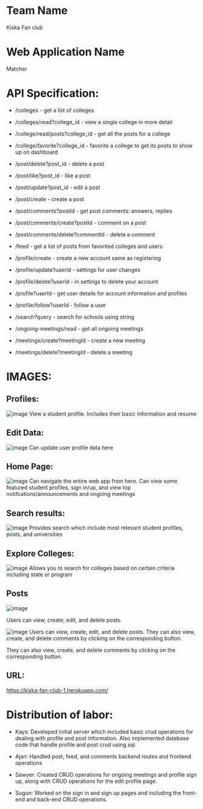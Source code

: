 # Team Name
Kiska Fan club

# Web Application Name
Matcher

# API Specification: 
* /colleges - get a list of colleges 
* /colleges/read?college_id - view a single college in more detail 
* /college/read/posts?college_id - get all the posts for a college 
* /college/favorite?college_id - favorite a college to get its posts to show up on dashboard 

* /post/delete?post_id - delete a post 
* /post/like?post_id - like a post 
* /post/update?post_id - edit a post 
* /post/create - create a post 

* /post/comments?postId - get post comments: answers, replies 
* /post/comments/create?postId - comment on a post 
* /post/comments/delete?commentId - delete a comment  

* /feed - get a list of posts from favorited colleges and users

* /profile/create - create a new account same as registering
* /profile/update?userId - settings for user changes
* /profile/delete?userId - in settings to delete your account
* /profile?userId - get user details for account information and profiles
* /profile/follow?userId - follow a user

* /search?query - search for schools using string

* /ongoing-meetings/read - get all ongoing meetings
* /meetings/create?meetingId - create a new meeting
* /meetings/delete?meetingId - delete a meeting

# IMAGES:
## Profiles:
![image](https://github.com/TheSociologist/cs326-final-kiskafanclub/blob/main/docs/Screen%20Shot%202022-04-20%20at%202.27.17%20PM.png)
View a student profile. Includes their basic information and resume

## Edit Data:
![image](https://github.com/TheSociologist/cs326-final-kiskafanclub/blob/main/docs/Screen%20Shot%202022-04-20%20at%202.31.06%20PM.png)
Can update user profile data here

## Home Page:
![image](https://github.com/TheSociologist/cs326-final-kiskafanclub/blob/main/docs/Screen%20Shot%202022-04-20%20at%202.31.59%20PM.png)
Can navigate the entire web app from here. Can view some featured student profiles, sign in/up, and view top notifcations/announcements and ongoing meetings

## Search results:
![image](https://github.com/TheSociologist/cs326-final-kiskafanclub/blob/main/docs/Screen%20Shot%202022-04-20%20at%202.34.36%20PM.png)
Provides search which include most relevant student profiles, posts, and universities

## Explore Colleges:
![image](https://github.com/TheSociologist/cs326-final-kiskafanclub/blob/main/docs/Screen%20Shot%202022-04-20%20at%202.34.57%20PM.png)
Allows you to search for colleges based on certain criteria including state or program

## Posts

![image](https://github.com/TheSociologist/cs326-final-kiskafanclub/blob/main/docs/Screen%20Shot%202022-04-20%20at%208.52.19%20PM.png)


Users can view, create, edit, and delete posts. 


![image](https://github.com/TheSociologist/cs326-final-kiskafanclub/blob/main/docs/Screen%20Shot%202022-04-20%20at%208.52.59%20PM.png)
Users can view, create, edit, and delete posts. They can also view, create, and delete comments by clicking on the corresponding button. 

They can also view, create, and delete comments by clicking on the corresponding button. 



## URL: 
https://kiska-fan-club-1.herokuapp.com/

# Distribution of labor:

- Kays: Developed initial server which included basic crud operations for dealing with profile and post information. Also implemented database code that handle profile and post crud using sql.

* Ajan: Handled post, feed, and comments backend routes and frontend operations 

- Sawyer: Created CRUD operations for ongoing meetings and profile sign up, along with CRUD operations for the edit profile page. 

- Sugun: Worked on the sign in and sign up pages and including the front-end and back-end CRUD operations.
